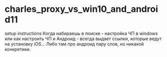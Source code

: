 # charles_proxy_vs_win10_and_android11
setup instructions
Когда набираешь в поиске - настройка ЧП в windows
или как настроить ЧП и Андроид - всегда выдает ссылки,
которые ведут на установку iOS... 
Либо там про андроид пару слов, но никакой конкретики.
